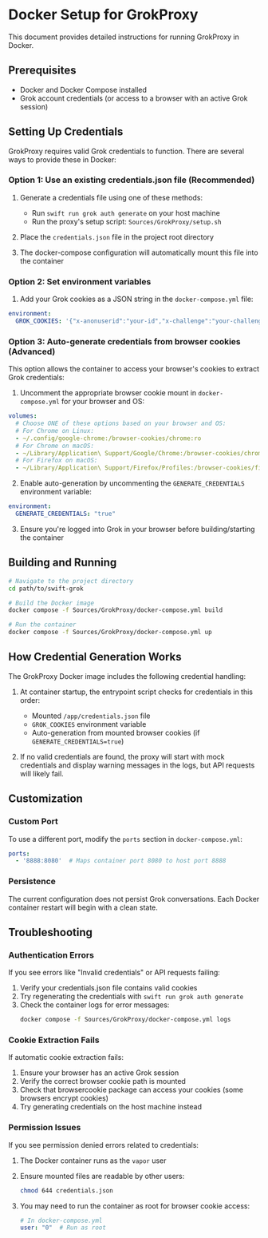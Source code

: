 # Docker Setup for GrokProxy

This document provides detailed instructions for running GrokProxy in Docker.

## Prerequisites

- Docker and Docker Compose installed
- Grok account credentials (or access to a browser with an active Grok session)

## Setting Up Credentials

GrokProxy requires valid Grok credentials to function. There are several ways to provide these in Docker:

### Option 1: Use an existing credentials.json file (Recommended)

1. Generate a credentials file using one of these methods:
   - Run `swift run grok auth generate` on your host machine
   - Run the proxy's setup script: `Sources/GrokProxy/setup.sh`

2. Place the `credentials.json` file in the project root directory

3. The docker-compose configuration will automatically mount this file into the container

### Option 2: Set environment variables

1. Add your Grok cookies as a JSON string in the `docker-compose.yml` file:

```yaml
environment:
  GROK_COOKIES: '{"x-anonuserid":"your-id","x-challenge":"your-challenge","x-signature":"your-signature","sso":"your-sso","sso-rw":"your-sso-rw"}'
```

### Option 3: Auto-generate credentials from browser cookies (Advanced)

This option allows the container to access your browser's cookies to extract Grok credentials:

1. Uncomment the appropriate browser cookie mount in `docker-compose.yml` for your browser and OS:

```yaml
volumes:
  # Choose ONE of these options based on your browser and OS:
  # For Chrome on Linux:
  - ~/.config/google-chrome:/browser-cookies/chrome:ro
  # For Chrome on macOS:
  - ~/Library/Application\ Support/Google/Chrome:/browser-cookies/chrome:ro
  # For Firefox on macOS:
  - ~/Library/Application\ Support/Firefox/Profiles:/browser-cookies/firefox:ro
```

2. Enable auto-generation by uncommenting the `GENERATE_CREDENTIALS` environment variable:

```yaml
environment:
  GENERATE_CREDENTIALS: "true"
```

3. Ensure you're logged into Grok in your browser before building/starting the container

## Building and Running

```bash
# Navigate to the project directory
cd path/to/swift-grok

# Build the Docker image
docker compose -f Sources/GrokProxy/docker-compose.yml build

# Run the container
docker compose -f Sources/GrokProxy/docker-compose.yml up
```

## How Credential Generation Works

The GrokProxy Docker image includes the following credential handling:

1. At container startup, the entrypoint script checks for credentials in this order:
   - Mounted `/app/credentials.json` file
   - `GROK_COOKIES` environment variable
   - Auto-generation from mounted browser cookies (if `GENERATE_CREDENTIALS=true`)

2. If no valid credentials are found, the proxy will start with mock credentials
   and display warning messages in the logs, but API requests will likely fail.

## Customization

### Custom Port

To use a different port, modify the `ports` section in `docker-compose.yml`:

```yaml
ports:
  - '8888:8080'  # Maps container port 8080 to host port 8888
```

### Persistence

The current configuration does not persist Grok conversations. Each Docker container restart will begin with a clean state.

## Troubleshooting

### Authentication Errors

If you see errors like "Invalid credentials" or API requests failing:

1. Verify your credentials.json file contains valid cookies
2. Try regenerating the credentials with `swift run grok auth generate`
3. Check the container logs for error messages:
   ```bash
   docker compose -f Sources/GrokProxy/docker-compose.yml logs
   ```

### Cookie Extraction Fails

If automatic cookie extraction fails:

1. Ensure your browser has an active Grok session
2. Verify the correct browser cookie path is mounted
3. Check that browsercookie package can access your cookies (some browsers encrypt cookies)
4. Try generating credentials on the host machine instead

### Permission Issues

If you see permission denied errors related to credentials:

1. The Docker container runs as the `vapor` user
2. Ensure mounted files are readable by other users:
   ```bash
   chmod 644 credentials.json
   ```

3. You may need to run the container as root for browser cookie access:
   ```yaml
   # In docker-compose.yml
   user: "0"  # Run as root
   ``` 